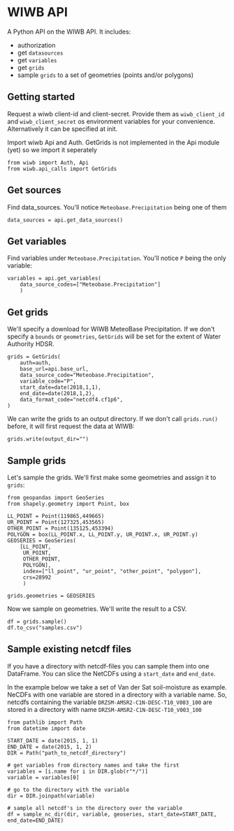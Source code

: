 # WIWB API
A Python API on the WIWB API. It includes:
- authorization
- get `datasources`
- get `variables`
- get `grids`
- sample `grids` to a set of geometries (points and/or polygons)


## Getting started
Request a wiwb client-id and client-secret. Provide them as `wiwb_client_id` and `wiwb_client_secret` os environment variables for your convenience. Alternatively it can be specified at init.

Import wiwb Api and Auth. GetGrids is not implemented in the Api module (yet) so we import it seperately

```
from wiwb import Auth, Api
from wiwb.api_calls import GetGrids
```

## Get sources

Find data_sources. You'll notice `Meteobase.Precipitation` being one of them

```
data_sources = api.get_data_sources()
```

## Get variables
Find variables under `Meteobase.Precipitation`. You'll notice `P` being the only variable:

```
variables = api.get_variables(
    data_source_codes=["Meteobase.Precipitation"]
    )
```

## Get grids
We'll specify a download for WIWB MeteoBase Precipitation. If we don't specify a `bounds` or `geometries`, `GetGrids` will be set for the extent of Water Authority HDSR.

```
grids = GetGrids(
    auth=auth,
    base_url=api.base_url,
    data_source_code="Meteobase.Precipitation",
    variable_code="P",
    start_date=date(2018,1,1),
    end_date=date(2018,1,2),
    data_format_code="netcdf4.cf1p6",
)
```

We can write the grids to an output directory. If we don't call `grids.run()` before, it will first request the data at WIWB:

```
grids.write(output_dir="")
```

## Sample grids
Let's sample the grids. We'll first make some geometries and assign it to `grids`:

```
from geopandas import GeoSeries
from shapely.geometry import Point, box

LL_POINT = Point(119865,449665)
UR_POINT = Point(127325,453565)
OTHER_POINT = Point(135125,453394)
POLYGON = box(LL_POINT.x, LL_POINT.y, UR_POINT.x, UR_POINT.y)
GEOSERIES = GeoSeries(
    [LL_POINT,
     UR_POINT,
     OTHER_POINT,
     POLYGON],
     index=["ll_point", "ur_point", "other_point", "polygon"],
     crs=28992
     )

grids.geometries = GEOSERIES
```

Now we sample on geometries. We'll write the result to a CSV.

```
df = grids.sample()
df.to_csv("samples.csv")
```

## Sample existing netcdf files
If you have a directory with netcdf-files you can sample them into one DataFrame. You can slice the NetCDFs using a `start_date` and `end_date`.

In the example below we take a set of Van der Sat soil-moisture as example. NeCDFs with one variable are stored in a directory with a variable name. So, netcdfs containing the variable `DRZSM-AMSR2-C1N-DESC-T10_V003_100` are stored in a directory with name `DRZSM-AMSR2-C1N-DESC-T10_V003_100`

```
from pathlib import Path
from datetime import date

START_DATE = date(2015, 1, 1)
END_DATE = date(2015, 1, 2)
DIR = Path("path_to_netcdf_directory")

# get variables from directory names and take the first
variables = [i.name for i in DIR.glob(r"*/")]
variable = variables[0]

# go to the directory with the variable
dir = DIR.joinpath(variable)

# sample all netcdf's in the directory over the variable
df = sample_nc_dir(dir, variable, geoseries, start_date=START_DATE, end_date=END_DATE)
```


